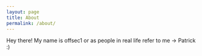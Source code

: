 ```yaml
---
layout: page
title: About
permalink: /about/
---
```


Hey there! My name is offsec1 or as people in real life refer to me -> Patrick :)
